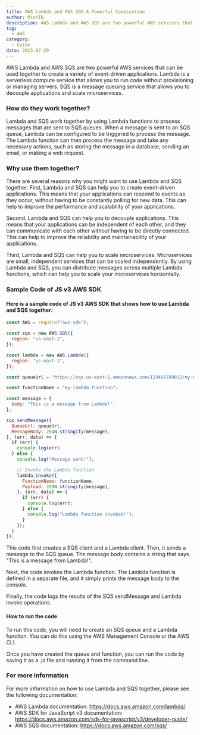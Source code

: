 ```yaml
---
title: AWS Lambda and AWS SQS A Powerful Combination 
author: MinhTD
description: AWS Lambda and AWS SQS are two powerful AWS services that can be used together to create a variety of event-driven applications. Lambda is a serverless compute service that allows you to run code without provisioning or managing servers. SQS is a message queuing service that allows you to decouple applications and scale microservices.
tag:
  - AWS
category:
  - Guide
date: 2023-07-29
---
```

AWS Lambda and AWS SQS are two powerful AWS services that can be used together to create a variety of event-driven applications. Lambda is a serverless compute service that allows you to run code without provisioning or managing servers. SQS is a message queuing service that allows you to decouple applications and scale microservices.

### How do they work together?

Lambda and SQS work together by using Lambda functions to process messages that are sent to SQS queues. When a message is sent to an SQS queue, Lambda can be configured to be triggered to process the message. The Lambda function can then process the message and take any necessary actions, such as storing the message in a database, sending an email, or making a web request.

### Why use them together?

There are several reasons why you might want to use Lambda and SQS together. First, Lambda and SQS can help you to create event-driven applications. This means that your applications can respond to events as they occur, without having to be constantly polling for new data. This can help to improve the performance and scalability of your applications.

Second, Lambda and SQS can help you to decouple applications. This means that your applications can be independent of each other, and they can communicate with each other without having to be directly connected. This can help to improve the reliability and maintainability of your applications.

Third, Lambda and SQS can help you to scale microservices. Microservices are small, independent services that can be scaled independently. By using Lambda and SQS, you can distribute messages across multiple Lambda functions, which can help you to scale your microservices horizontally.

### Sample Code of JS v3 AWS SDK

#### Here is a sample code of JS v3 AWS SDK that shows how to use Lambda and SQS together:

```javascript
const AWS = require("aws-sdk");

const sqs = new AWS.SQS({
  region: "us-east-1",
});

const lambda = new AWS.Lambda({
  region: "us-east-1",
});

const queueUrl = "https://sqs.us-east-1.amazonaws.com/123456789012/my-queue";

const functionName = "my-lambda-function";

const message = {
  body: "This is a message from Lambda!",
};

sqs.sendMessage({
  QueueUrl: queueUrl,
  MessageBody: JSON.stringify(message),
}, (err, data) => {
  if (err) {
    console.log(err);
  } else {
    console.log("Message sent!");

    // Invoke the Lambda function
    lambda.invoke({
      FunctionName: functionName,
      Payload: JSON.stringify(message),
    }, (err, data) => {
      if (err) {
        console.log(err);
      } else {
        console.log("Lambda function invoked!");
      }
    });
  }
});
```
This code first creates a SQS client and a Lambda client. Then, it sends a message to the SQS queue. The message body contains a string that says "This is a message from Lambda!".

Next, the code invokes the Lambda function. The Lambda function is defined in a separate file, and it simply prints the message body to the console.

Finally, the code logs the results of the SQS sendMessage and Lambda invoke operations.

#### How to run the code

To run this code, you will need to create an SQS queue and a Lambda function. You can do this using the AWS Management Console or the AWS CLI.

Once you have created the queue and function, you can run the code by saving it as a .js file and running it from the command line.

### For more information

For more information on how to use Lambda and SQS together, please see the following documentation:

- AWS Lambda documentation: https://docs.aws.amazon.com/lambda/
- AWS SDK for JavaScript v3 documentation: https://docs.aws.amazon.com/sdk-for-javascript/v3/developer-guide/
- AWS SQS documentation: https://docs.aws.amazon.com/sqs/

